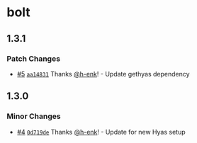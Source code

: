 # bolt

## 1.3.1

### Patch Changes

- [#5](https://github.com/gethyas/bolt/pull/5) [`aa14831`](https://github.com/gethyas/bolt/commit/aa14831ae9442ce1a985e235acd95a7e79ccdfcd) Thanks [@h-enk](https://github.com/h-enk)! - Update gethyas dependency

## 1.3.0

### Minor Changes

- [#4](https://github.com/gethyas/bolt/pull/4) [`0d719de`](https://github.com/gethyas/bolt/commit/0d719de6a3504afacb2ee61e32d396d7e65879cf) Thanks [@h-enk](https://github.com/h-enk)! - Update for new Hyas setup
